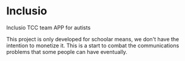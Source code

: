 # Inclusio
Inclusio TCC team APP for autists

This project is only developed for schoolar means, we don't have the intention to monetize it.
This is a start to combat the communications problems that some people can have eventually.
